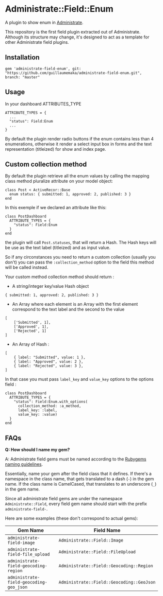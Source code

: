 # Administrate::Field::Enum

A plugin to show enum in [Administrate].

This repository is the first field plugin extracted out of Administrate.
Although its structure may change,
it's designed to act as a template for other Administrate field plugins.

## Installation

```
gem 'administrate-field-enum', git: "https://github.com/guillaumemaka/administrate-field-enum.git", branch: "master"
```

## Usage

In your dashboard ATTRIBUTES_TYPE
```
ATTRIBUTE_TYPES = {
  ...
  "status": Field:Enum
  ...
}
```

By default the plugin render radio buttons if the enum contains less than 4 enumerations, otherwise it render a select input box in forms and the text representation (titleized) for show and index page.

## Custom collection method

By default the plugin retrieve all the enum values by calling the mapping class method pluralize  attribute on your model object:

```
class Post < ActiveRecor::Base
  enum status: { submitted: 1, approved: 2, published: 3 }
end
```

In this exemple if we declared an attribute like this:

```
class PostDashboard
  ATTRIBUTE_TYPES = {
    "status": Field:Enum
  }
end
```

the plugin will call ```Post.statuses```, that will return a Hash. The Hash keys will be use as the text label (titleized) and as input value.

So if any circonstances you need to return a custom collection (usually you don't) you can pass the ```:collection_method``` option to the field this method will be called instead.

Your custom method collection method should return :

- A string/integer key/value Hash object
```
{ submitted: 1, approved: 2, published: 3 }
```
- An Array where each element is an Array with the first element correspond to the text label and the second to the value
```
[
    ['Submitted', 1],
    ['Approved', 1],
    ['Rejected', 1]
]
```

- An Array of Hash :
```
[
    { label: "Submitted", value: 1 },
    { label: "Approved", value: 2 },
    { label: "Rejected", value: 3 },
]
```
In that case you must pass ```label_key``` and ```value_key``` options to the options field :
```
class PostDashboard
  ATTRIBUTE_TYPES = {
    "status": Field:Enum.with_options(
      collection_method: :a_method,
      label_key: :label,
      value_key: :value)
  }
end
```

## FAQs

**Q: How should I name my gem?**

A: Administrate field gems must be named according to the [Rubygems naming guidelines].

Essentially, name your gem after the field class that it defines.
If there's a namespace in the class name, that gets translated to a dash (`-`) in the gem name.
If the class name is CamelCased, that translates to an underscore (`_`) in the gem name.

Since all administrate field gems are under the namespace `Administrate::Field`,
every field gem name should start with the prefix `administrate-field-`.

Here are some examples (these don't correspond to actual gems):

| Gem Name | Field Name |
|----------------------------|------------------------------|
| `administrate-field-image` | `Administrate::Field::Image` |
| `administrate-field-file_upload` | `Administrate::Field::FileUpload` |
| `administrate-field-geocoding-region` | `Administrate::Field::Geocoding::Region` |
| `administrate-field-geocoding-geo_json` | `Administrate::Field::Geocoding::GeoJson` |

[Rubygems naming guidelines]: http://guides.rubygems.org/name-your-gem/

[Administrate]: https://github.com/thoughtbot/administrate
